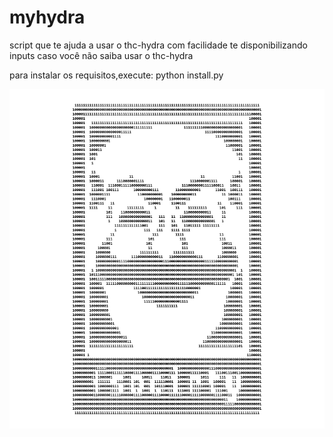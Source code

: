 # myhydra
script que te ajuda a usar o thc-hydra com facilidade te disponibilizando inputs caso você não saiba usar o thc-hydra

para instalar os requisitos,execute:
python install.py

![FSEC](art.png)

